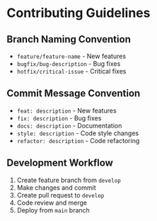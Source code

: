 # Contributing Guidelines

## Branch Naming Convention
- `feature/feature-name` - New features
- `bugfix/bug-description` - Bug fixes
- `hotfix/critical-issue` - Critical fixes

## Commit Message Convention
- `feat: description` - New features
- `fix: description` - Bug fixes
- `docs: description` - Documentation
- `style: description` - Code style changes
- `refactor: description` - Code refactoring

## Development Workflow
1. Create feature branch from `develop`
2. Make changes and commit
3. Create pull request to `develop`
4. Code review and merge
5. Deploy from `main` branch
